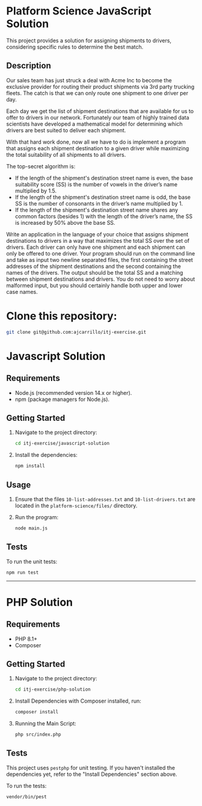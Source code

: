 # Platform Science JavaScript Solution

This project provides a solution for assigning shipments to drivers, considering specific rules to determine the best match.

## Description

Our sales team has just struck a deal with Acme Inc to become the exclusive provider for routing their product shipments via 3rd party trucking fleets. The catch is that we can only route one shipment to one driver per day.

Each day we get the list of shipment destinations that are available for us to offer to drivers in our network. Fortunately our team of highly trained data scientists have developed a mathematical model for determining which drivers are best suited to deliver each shipment.

With that hard work done, now all we have to do is implement a program that assigns each shipment destination to a given driver while maximizing the total suitability of all shipments to all drivers.

The top-secret algorithm is:

- If the length of the shipment's destination street name is even, the base suitability score (SS) is the number of vowels in the driver’s name multiplied by 1.5.
- If the length of the shipment's destination street name is odd, the base SS is the number of consonants in the driver’s name multiplied by 1.
- If the length of the shipment's destination street name shares any common factors (besides 1) with the length of the driver’s name, the SS is increased by 50% above the base SS.

Write an application in the language of your choice that assigns shipment destinations to drivers in a way that maximizes the total SS over the set of drivers. Each driver can only have one shipment and each shipment can only be offered to one driver. Your program should run on the command line and take as input two newline separated files, the first containing the street addresses of the shipment destinations and the second containing the names of the drivers. The output should be the total SS and a matching between shipment destinations and drivers. You do not need to worry about malformed input, but you should certainly handle both upper and lower case names.

# Clone this repository:

```bash
git clone git@github.com:ajcarrillo/itj-exercise.git
```

# Javascript Solution

## Requirements

- Node.js (recommended version 14.x or higher).
- npm (package managers for Node.js).

## Getting Started

1. Navigate to the project directory:

   ```bash
   cd itj-exercise/javascript-solution
   ```

2. Install the dependencies:

   ```bash
   npm install
   ```

## Usage

1. Ensure that the files `10-list-addresses.txt` and `10-list-drivers.txt` are located in the `platform-science/files/` directory.
2. Run the program:

   ```bash
   node main.js
   ```

## Tests

To run the unit tests:

```bash
npm run test
```

---

# PHP Solution

## Requirements

- PHP 8.1+
- Composer

## Getting Started

1. Navigate to the project directory:

   ```bash
   cd itj-exercise/php-solution
   ```

2. Install Dependencies with Composer installed, run:

   ```bash
   composer install
   ```

3. Running the Main Script:

   ```bash
   php src/index.php
   ```

## Tests

This project uses `pestphp` for unit testing. If you haven't installed the dependencies yet, refer to the "Install Dependencies" section above.

To run the tests:

```bash
vendor/bin/pest
```
